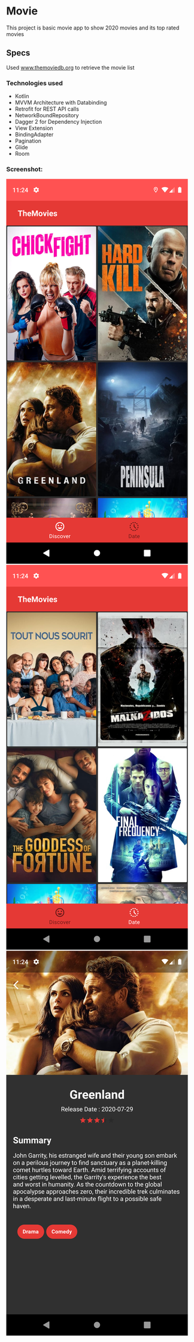 # Movie
This project is basic movie app to show 2020 movies and its top rated movies

## Specs
Used www.themoviedb.org to retrieve the movie list

### Technologies used
* Kotlin
* MVVM Architecture with Databinding
* Retrofit for REST API calls
* NetworkBoundRepository
* Dagger 2 for Dependency Injection
* View Extension
* BindingAdapter
* Pagination
* Glide
* Room

### Screenshot:
![image](https://github.com/janart94/Movie/blob/main/screenshot/Screenshot_1606672511.png)
![image](https://github.com/janart94/Movie/blob/main/screenshot/Screenshot_1606672515.png)
![image](https://github.com/janart94/Movie/blob/main/screenshot/Screenshot_1606672525.png)
